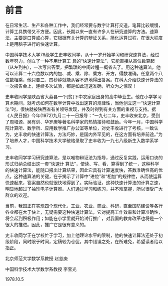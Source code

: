 # 前言

在日常生活、生产和各种工作中，我们经常要与数字计算打交道，笔算比较缓慢，计算工具携带又不方便。因此，长期以来一直有许多人在研究速算的方法。速算法，主要是口算或心算，它根据有关计算的辩证关系，简化运算过程，在很大程度上是用脑子进行的快速计算。

中国科学技术大学78级学生史丰收同学，从十一岁开始学习和研究速算法，经过数年努力，创立了一种不用计算工
具的“快速计算法”，它能直接从高位数算起（从左到右），一次写出答案，把繁琐的中间过程一概省去了。用这种速算法，他可以计算二十六位数以内的加、减、乘、除、乘方、开方，得数准确。任意两个八位数相乘，他只要三、四秒钟就能从容不迫地得出答案。在科大介绍快速计算法的一次报告会上，连续多次试验，都是如此迅速准确，听众为之惊叹！

史丰收同学是陕西省大荔县一个[贫]下中农家庭出身的高中毕业生。他在小学学习算术期间，就考虑如何在数学计算中找出速算的规律性，当他创立这一“快速计算法”时，很快就被陕西省有关领导发现，并及时得到有关方面的重视与支持。据《人民日报》今年(1972)九月二十一日报导：“一九七二年，史丰收来北京，受到了周培源、吴有训、华罗庚等著名科学家的热情接待和鼓励。今年一月，中国科学院计算所、数学所、应用数学推广办公室等单位，对史丰收进行了考核，一致认为，史丰收的快速计算法，方法巧妙，是国内外罕见的，在这方面有培养前途。”为了培养人才，中国科学技术大学破格录取了史丰收为一九七八级新生入数学系学习。

史丰收同学学习研究速算法，是以唯物辩证法为指导，通过反复实践，运用口诀的形式归纳总结出这一套“快速计
算法”，使读、写、看、算得到了统一，这种科学的快速计算法，能随口报出计算结果，因此它具有计算速度快，答数准确性高的优点。这种速算法的关键，在于揭示了计算中“进位”和“相加”的规律性，从而使运算快速起来，答案自然也就很快地得到了。实际验证，这种快速计算法的计算之速，明显地超过了袖珍电子计算器。人们通过学习和练习，并不难掌握，所以很受广大群众的欢迎。

当前，我国正在实现四个现代化，工业、农业、商业、科研，直至国防建设等各行各业都在大于快上，无疑需要这种快速计算法，它对提高工作效率和计算准确性，将会起到积极作用；如能在小学里就开始试行推广，对我国的教育改革也将是一个很大的推进。因此，推广它是很有意义的。

史丰收同学正在学校忙于学习，加上他理论水平的限制，他的快速计算法还处于初级阶段，同时限于时间，定稿较为仓促，其中错误之处，在所难免，希望读者给以指正。

北京师范大学数学系教授 赵慈庚

中国科学技术大学数学系教授 李宝光

1978.10.5
